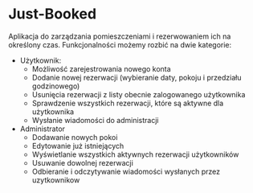 # Just-Booked
Aplikacja do zarządzania pomieszczeniami i rezerwowaniem ich na określony czas.
Funkcjonalności możemy rozbić na dwie kategorie:
- Użytkownik:
  - Możliwość zarejestrowania nowego konta
  - Dodanie nowej rezerwacji (wybieranie daty, pokoju i przedziału godzinowego)
  - Usunięcia rezerwacji z listy obecnie zalogowanego użytkownika
  - Sprawdzenie wszystkich rezerwacji, które są aktywne dla użytkownika
  - Wysłanie wiadomości do administracji
- Administrator
  - Dodawanie nowych pokoi
  - Edytowanie już istniejących
  - Wyświetlanie wszystkich aktywnych rezerwacji użytkowników
  - Usuwanie dowolnej rezerwacji
  - Odbieranie i odczytywanie wiadomości wysłanych przez uzytkownikow
